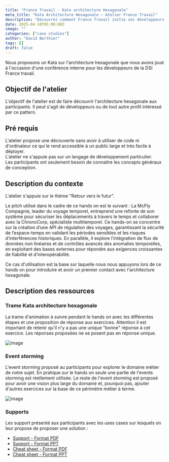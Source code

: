 ```yaml
---
title: "France Travail - Kata architecture Hexagonale"
meta_title: "Kata Architecture Hexagonale – Atelier France Travail"
description: "Découvrez comment France Travail initie ses développeurs à l'architecture hexagonale avec un kata original inspiré de Retour vers le futur. Un atelier ludique, sans code, pour explorer les concepts clés de ce pattern d’architecture logicielle."
date: 2025-04-10T05:00:00Z
image: ""
categories: ["case studies"]
author: "David Berthier"
tags: []
draft: false
---
```


Nous proposons un Kata sur l'architecture hexagonale que nous avons joué à l'occasion d'une conférence interne pour les développeurs de la DSI France travail.

## Objectif de l'atelier

L'objectif de l'atelier est de faire découvrir l'architecture hexagonale aux participants.
Il peut s'agit de développeurs ou de tout autre profil intéressé par ce pattern.

## Pré requis

L'atelier propose une découverte sans avoir à utiliser de code ni d'ordinateur ce qui le rend accessible à un public large et très facile à déployer.  
L'atelier ne s'appuie pas sur un langage de développement particulier.  
Les participants ont seulement besoin de connaitre les concepts généraux de conception.

## Description du contexte

L'atelier s'appuie sur le thème "Retour vers le futur".  

Le pitch utilisé dans le cadre de ce hands on est le suivant :
La McFly Compagnie, leader du voyage temporel, entreprend une refonte de son système pour sécuriser les déplacements à travers le temps et collaborer avec la ChronoCorp, spécialiste multitemporel. Ce hands-on se concentre sur la création d’une API de régulation des voyages, garantissant la sécurité de l’espace-temps en validant les périodes sensibles et les risques d’interférences historiques. En parallèle, il explore l’intégration de flux de données non linéaires et de contrôles avancés des anomalies temporelles, en exploitant des bases externes pour répondre aux exigences croissantes de fiabilité et d’interopérabilité.

Ce cas d'utilisation est la base sur laquelle nous nous appuyons lors de ce hands on pour introduire et avoir un premier contact avec l'architecture hexagonale.

## Description des ressources

### Trame Kata architecture hexagonale

La trame d'animation à suivre pendant le hands on avec les différentes étapes et une proposition de réponse aux exercices. Attention il est important de retenir qu'il n'y a pas une unique "bonne" réponse à cet exercice. Les réponses proposées ne se posent pas en réponse unique.

![image](./images/blog/kata-architecture-hexagonale/trame-kata.png)

### Event storming

L'event storming proposé au participants pour explorer le domaine métier de notre sujet. En pratique sur le hands on seule une partie de l'events storming est réellement utilisée. Le reste de l'event storming est proposé pour avoir une vision plus large du domaine et, pourquoi pas, ajouter d'autres exercices sur la base de ce périmètre métier à terme.

![image](./images/blog/kata-architecture-hexagonale/event-storming.png)

### Supports

Les support présenté aux participants avec les uses cases sur lesquels on leur propose de proposer une solution :

* [Support - Format PDF](/download/kata-architecture-hexagonale/support-pitch.pdf)
* [Support - Format PPT](/download/kata-architecture-hexagonale/support-pitch.pptx)
* [Cheat sheet - Format PDF](/download/kata-architecture-hexagonale/cheat-sheet.pdf)
* [Cheat sheet - Format PPT](/download/kata-architecture-hexagonale/cheat-sheet.pptx)
